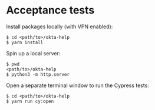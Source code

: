 # Acceptance tests


Install packages locally (with VPN enabled):

```
$ cd <path/to>/okta-help
$ yarn install
```

Spin up a local server:

```
$ pwd
<path/to>/okta-help
$ python3 -m http.server
```

Open a separate terminal window to run the Cypress tests:

```
$ cd <path/to>/okta-help
$ yarn run cy:open
```

